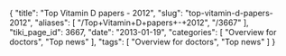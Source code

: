 {
    "title": "Top Vitamin D papers - 2012",
    "slug": "top-vitamin-d-papers-2012",
    "aliases": [
        "/Top+Vitamin+D+papers+-+2012",
        "/3667"
    ],
    "tiki_page_id": 3667,
    "date": "2013-01-19",
    "categories": [
        "Overview for doctors",
        "Top news"
    ],
    "tags": [
        "Overview for doctors",
        "Top news"
    ]
}